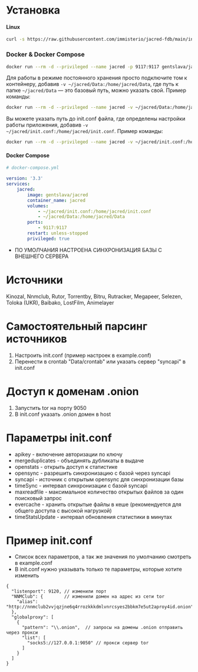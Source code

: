 # Установка

#### Linux
```bash
curl -s https://raw.githubusercontent.com/immisterio/jacred-fdb/main/install.sh | bash
```

### Docker & Docker Compose

```bash
docker run --rm -d --privileged --name jacred -p 9117:9117 gentslava/jacred:latest
```

Для работы в режиме постоянного хранения просто подключите том к контейнеру, добавив `-v ~/jacred/Data:/home/jacred/Data`, где путь к папке `~/jacred/Data` — это базовый путь, можно указать свой. Пример команды:

```bash
docker run --rm -d --privileged --name jacred -v ~/jacred/Data:/home/jacred/Data -p 9117:9117 gentslava/jacred:latest
```

Вы можете указать путь до init.conf файла, где определены настройки работы приложения, добавив `-v ~/jacred/init.conf:/home/jacred/init.conf`. Пример команды:

```bash
docker run --rm -d --privileged --name jacred -v ~/jacred/init.conf:/home/jacred/init.conf -v ~/jacred/Data:/home/jacred/Data -p 9117:9117 gentslava/jacred:latest
```

#### Docker Compose

```yml
# docker-compose.yml

version: '3.3'
services:
    jacred:
        image: gentslava/jacred
        container_name: jacred
        volumes:
            - ~/jacred/init.conf:/home/jacred/init.conf
            - ~/jacred/Data:/home/jacred/Data
        ports:
            - 9117:9117
        restart: unless-stopped
        privileged: true

```

* ПО УМОЛЧАНИЯ НАСТРОЕНА СИНХРОНИЗАЦИЯ БАЗЫ С ВНЕШНЕГО СЕРВЕРА

# Источники 
Kinozal, Nnmclub, Rutor, Torrentby, Bitru, Rutracker, Megapeer, Selezen, Toloka (UKR), Baibako, LostFilm, Animelayer

# Самостоятельный парсинг источников
1. Настроить init.conf (пример настроек в example.conf)
2. Перенести в crontab "Data/crontab" или указать сервер "syncapi" в init.conf

# Доступ к доменам .onion
1. Запустить tor на порту 9050
2. В init.conf указать .onion домен в host

# Параметры init.conf
* apikey - включение авторизации по ключу
* mergeduplicates - объединять дубликаты в выдаче
* openstats - открыть доступ к статистике
* opensync - разрешить синхронизацию с базой через syncapi
* syncapi - источник с открытым opensync для синхронизации базы
* timeSync - интервал синхронизации с базой syncapi
* maxreadfile - максимальное количество открытых файлов за один поисковый запрос
* evercache - хранить открытые файлы в кеше (рекомендуется для общего доступа с высокой нагрузкой)
* timeStatsUpdate - интервал обновления статистики в минутах 


# Пример init.conf
* Список всех параметров, а так же значения по умолчанию смотреть в example.conf
* В init.conf нужно указывать только те параметры, которые хотите изменить

```
{
  "listenport": 9120, // изменили порт
  "NNMClub": {        // изменили домен на адрес из сети tor
    "alias": "http://nnmclub2vvjqzjne6q4rrozkkkdmlvnrcsyes2bbkm7e5ut2aproy4id.onion"
  },
  "globalproxy": [
    {
      "pattern": "\\.onion",  // запросы на домены .onion отправить через прокси
      "list": [
        "socks5://127.0.0.1:9050" // прокси сервер tor
      ]
    }
  ]
}
```
